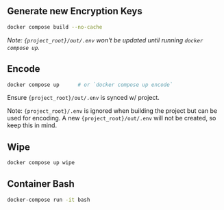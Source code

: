 ## Generate new Encryption Keys

```bash
docker compose build --no-cache
```

_Note: `{project_root}/out/.env` won't be updated until running `docker compose up`._

## Encode

```bash
docker compose up      # or `docker compose up encode`
```

Ensure `{project_root}/out/.env` is synced w/ project.

Note: `{project_root}/.env` is ignored when building the project but can be used for encoding. A new `{project_root}/out/.env` will not be created, so keep this in mind.

## Wipe

```bash
docker compose up wipe
```

## Container Bash

```bash
docker-compose run -it bash
```
